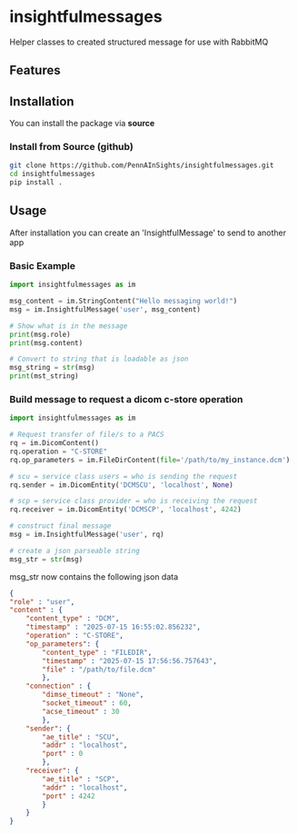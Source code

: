 # insightfulmessages
Helper classes to created structured message for use with RabbitMQ


## Features

## Installation

You can install the package via  **source**


### Install from Source (github)

```bash
git clone https://github.com/PennAInSights/insightfulmessages.git
cd insightfulmessages
pip install .
```


## Usage 
After installation you can create an 'InsightfulMessage' to send to another app

### Basic Example

```python
import insightfulmessages as im

msg_content = im.StringContent("Hello messaging world!")
msg = im.InsightfulMessage('user', msg_content)

# Show what is in the message
print(msg.role)
print(msg.content)

# Convert to string that is loadable as json
msg_string = str(msg)
print(mst_string)
```

### Build message to request a dicom c-store operation
```python
import insightfulmessages as im

# Request transfer of file/s to a PACS
rq = im.DicomContent()
rq.operation = "C-STORE"
rq.op_parameters = im.FileDirContent(file='/path/to/my_instance.dcm')

# scu = service class users = who is sending the request
rq.sender = im.DicomEntity('DCMSCU', 'localhost', None)

# scp = service class provider = who is receiving the request
rq.receiver = im.DicomEntity('DCMSCP', 'localhost', 4242)

# construct final message
msg = im.InsightfulMessage('user', rq)

# create a json parseable string
msg_str = str(msg)

```

msg_str now contains the following json data

```json
{
"role" : "user",
"content" : {
    "content_type" : "DCM",
    "timestamp" : "2025-07-15 16:55:02.856232",
    "operation" : "C-STORE",
    "op_parameters": {
        "content_type" : "FILEDIR",
        "timestamp" : "2025-07-15 17:56:56.757643",
        "file" : "/path/to/file.dcm"
        },
    "connection" : {
        "dimse_timeout" : "None",
        "socket_timeout" : 60,
        "acse_timeout" : 30
        },
    "sender": {
        "ae_title" : "SCU",
        "addr" : "localhost",
        "port" : 0
        },
    "receiver": {
        "ae_title" : "SCP",
        "addr" : "localhost",
        "port" : 4242
        }
    }
}
```

